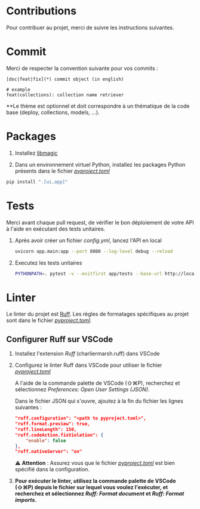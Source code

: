 # Contributions

Pour contribuer au projet, merci de suivre les instructions suivantes.

# Commit 

Merci de respecter la convention suivante pour vos commits : 

```
[doc|feat|fix](*) commit object (in english)

# example
feat(collections): collection name retriever
```

&ast;*Le thème est optionnel et doit correspondre à un thématique de la code base (deploy, collections, models, ...).

# Packages

1. Installez [libmagic](https://man7.org/linux/man-pages/man3/libmagic.3.html)

2. Dans un environnement virtuel Python, installez les packages Python présents dans le fichier *[pyproject.toml](./pyproject.toml)*

  ```bash 
  pip install ".[ui,app]"
  ```

# Tests

Merci avant chaque pull request, de vérifier le bon déploiement de votre API à l'aide en exécutant des tests unitaires.

1. Après avoir créer un fichier *config.yml*, lancez l'API en local

    ```bash
    uvicorn app.main:app --port 8080 --log-level debug --reload
    ```

2. Executez les tests unitaires

    ```bash
    PYTHONPATH=. pytest -v --exitfirst app/tests --base-url http://localhost:8080/v1 --api-key API_KEY
    ```

# Linter

Le linter du projet est [Ruff](https://beta.ruff.rs/docs/configuration/). Les règles de formatages spécifiques au projet sont dans le fichier *[pyproject.toml](./pyproject.toml)*.

## Configurer Ruff sur VSCode

1. Installez l'extension *Ruff* (charliermarsh.ruff) dans VSCode
2. Configurez le linter Ruff dans VSCode pour utiliser le fichier *[pyproject.toml](./pyproject.toml)*

    A l'aide de la commande palette de VSCode (⇧⌘P), recherchez et sélectionnez *Preferences: Open User Settings (JSON)*.

    Dans le fichier JSON qui s'ouvre, ajoutez à la fin du fichier les lignes suivantes :

    ```json
    "ruff.configuration": "<path to pyproject.toml>",
    "ruff.format.preview": true,
    "ruff.lineLength": 150,
    "ruff.codeAction.fixViolation": {
        "enable": false
    },
    "ruff.nativeServer": "on"
    ```

    ⚠️ **Attention** : Assurez vous que le fichier *[pyproject.toml](./app/pyproject.toml)* est bien spécifié dans la configuration.

3. **Pour exécuter le linter, utilisez la commande palette de VSCode (⇧⌘P) depuis le fichier sur lequel vous voulez l'exécuter, et recherchez et sélectionnez *Ruff: Format document* et *Ruff: Format imports*.**
